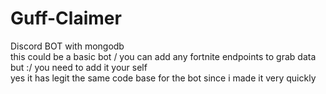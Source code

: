 # Guff-Claimer
Discord BOT with mongodb
<br>
this could be a basic bot / you can add any fortnite endpoints to grab data but :/ you need to add it your self
<br>
yes it has legit the same code base for the bot since i made it very quickly
